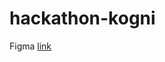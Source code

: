 # hackathon-kogni
Figma [link](https://www.figma.com/design/mAgLRNeb06iSAc22SSYvUj/Untitled?node-id=0-1&t=S4sZ5stOGjSMoQOz-0)
